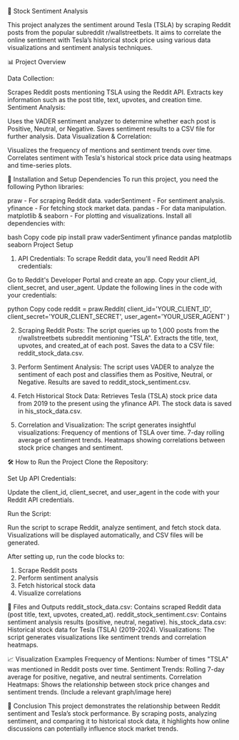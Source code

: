 🚀 Stock Sentiment Analysis


This project analyzes the sentiment around Tesla (TSLA) by scraping Reddit posts from the popular subreddit r/wallstreetbets. It aims to correlate the online sentiment with Tesla’s historical stock price using various data visualizations and sentiment analysis techniques.

📊 Project Overview

Data Collection:

Scrapes Reddit posts mentioning TSLA using the Reddit API.
Extracts key information such as the post title, text, upvotes, and creation time.
Sentiment Analysis:

Uses the VADER sentiment analyzer to determine whether each post is Positive, Neutral, or Negative.
Saves sentiment results to a CSV file for further analysis.
Data Visualization & Correlation:

Visualizes the frequency of mentions and sentiment trends over time.
Correlates sentiment with Tesla's historical stock price data using heatmaps and time-series plots.

🔧 Installation and Setup
Dependencies
To run this project, you need the following Python libraries:

praw - For scraping Reddit data.
vaderSentiment - For sentiment analysis.
yfinance - For fetching stock market data.
pandas - For data manipulation.
matplotlib & seaborn - For plotting and visualizations.
Install all dependencies with:

bash
Copy code
pip install praw vaderSentiment yfinance pandas matplotlib seaborn
Project Setup
1. API Credentials:
To scrape Reddit data, you'll need Reddit API credentials:

Go to Reddit's Developer Portal and create an app.
Copy your client_id, client_secret, and user_agent.
Update the following lines in the code with your credentials:

python
Copy code
reddit = praw.Reddit(
    client_id='YOUR_CLIENT_ID',
    client_secret='YOUR_CLIENT_SECRET',
    user_agent='YOUR_USER_AGENT'
)


2. Scraping Reddit Posts:
The script queries up to 1,000 posts from the r/wallstreetbets subreddit mentioning "TSLA".
Extracts the title, text, upvotes, and created_at of each post.
Saves the data to a CSV file: reddit_stock_data.csv.

4. Perform Sentiment Analysis:
The script uses VADER to analyze the sentiment of each post and classifies them as Positive, Neutral, or Negative.
Results are saved to reddit_stock_sentiment.csv.

6. Fetch Historical Stock Data:
Retrieves Tesla (TSLA) stock price data from 2019 to the present using the yfinance API.
The stock data is saved in his_stock_data.csv.

8. Correlation and Visualization:
The script generates insightful visualizations:
Frequency of mentions of TSLA over time.
7-day rolling average of sentiment trends.
Heatmaps showing correlations between stock price changes and sentiment.


🛠️ How to Run the Project
Clone the Repository:

Set Up API Credentials:

Update the client_id, client_secret, and user_agent in the code with your Reddit API credentials.

Run the Script:

Run the script to scrape Reddit, analyze sentiment, and fetch stock data.
Visualizations will be displayed automatically, and CSV files will be generated.

 After setting up, run the code blocks to:
 1. Scrape Reddit posts
 2. Perform sentiment analysis
 3. Fetch historical stock data
 4. Visualize correlations
    
📂 Files and Outputs
reddit_stock_data.csv: Contains scraped Reddit data (post title, text, upvotes, created_at).
reddit_stock_sentiment.csv: Contains sentiment analysis results (positive, neutral, negative).
his_stock_data.csv: Historical stock data for Tesla (TSLA) (2019-2024).
Visualizations: The script generates visualizations like sentiment trends and correlation heatmaps.

📈 Visualization Examples
Frequency of Mentions: Number of times "TSLA" was mentioned in Reddit posts over time.
Sentiment Trends: Rolling 7-day average for positive, negative, and neutral sentiments.
Correlation Heatmaps: Shows the relationship between stock price changes and sentiment trends.
(Include a relevant graph/image here)

🧠 Conclusion
This project demonstrates the relationship between Reddit sentiment and Tesla’s stock performance. By scraping posts, analyzing sentiment, and comparing it to historical stock data, it highlights how online discussions can potentially influence stock market trends.

